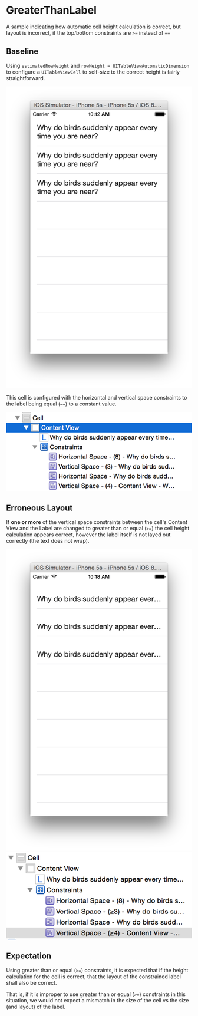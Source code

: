 # GreaterThanLabel

A sample indicating how automatic cell height calculation is correct, but layout is incorrect, if the top/bottom constraints are `>=` instead of `==`

## Baseline

Using `estimatedRowHeight` and `rowHeight = UITableViewAutomaticDimension` to configure a `UITableViewCell` to self-size to the correct height is fairly straightforward.

![](Screenshots/ProperLayout.png)

This cell is configured with the horizontal and vertical space constraints to the label being equal (`==`) to a constant value.

![](Screenshots/EqualToCellConstraints.png)

## Erroneous Layout

If **one or more** of the vertical space constraints between the cell's Content View and the Label are changed to greater than or equal (`>=`) the cell height calculation appears correct, however the label itself is not layed out correctly (the text does not wrap).

![](Screenshots/InvalidLayout.png)
![](Screenshots/GreaterThanCellConstraints.png)

## Expectation

Using greater than or equal (`>=`) constraints, it is expected that if the height calculation for the cell is correct, that the layout of the constrained label shall also be correct.

That is, if it is improper to use greater than or equal (`>=`) constraints in this situation, we would not expect a mismatch in the size of the cell vs the size (and layout) of the label.

